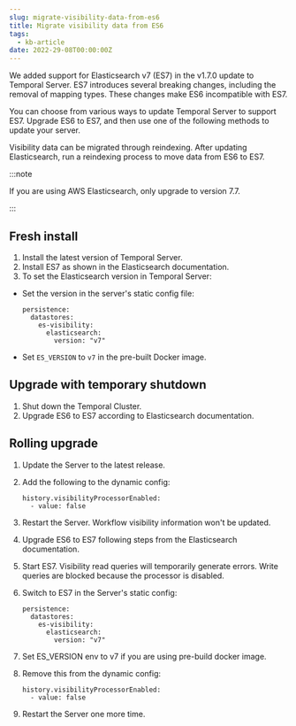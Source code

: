 ```yaml
---
slug: migrate-visibility-data-from-es6
title: Migrate visibility data from ES6
tags:
  - kb-article
date: 2022-29-08T00:00:00Z
---
```


We added support for Elasticsearch v7 (ES7) in the v1.7.0 update to Temporal Server.
ES7 introduces several breaking changes, including the removal of mapping types.
These changes make ES6 incompatible with ES7.

You can choose from various ways to update Temporal Server to support ES7.
Upgrade ES6 to ES7, and then use one of the following methods to update your server.

Visibility data can be migrated through reindexing.
After updating Elasticsearch, run a reindexing process to move data from ES6 to ES7.

:::note

If you are using AWS Elasticsearch, only upgrade to version 7.7.

:::

## Fresh install

1. Install the latest version of Temporal Server.
1. Install ES7 as shown in the Elasticsearch documentation.
1. To set the Elasticsearch version in Temporal Server:

- Set the version in the server's static config file:

  ```
  persistence:
    datastores:
      es-visibility:
        elasticsearch:
          version: "v7"
  ```

- Set `ES_VERSION` to `v7` in the pre-built Docker image.

## Upgrade with temporary shutdown

1. Shut down the Temporal Cluster.
1. Upgrade ES6 to ES7 according to Elasticsearch documentation.

## Rolling upgrade

1. Update the Server to the latest release.
1. Add the following to the dynamic config:

   ```
   history.visibilityProcessorEnabled:
     - value: false
   ```

1. Restart the Server.
   Workflow visibility information won't be updated.

1. Upgrade ES6 to ES7 following steps from the Elasticsearch documentation.

1. Start ES7.
   Visibility read queries will temporarily generate errors.
   Write queries are blocked because the processor is disabled.

1. Switch to ES7 in the Server's static config:

   ```
   persistence:
     datastores:
       es-visibility:
         elasticsearch:
           version: "v7"
   ```

1. Set ES_VERSION env to v7 if you are using pre-build docker image.

1. Remove this from the dynamic config:

   ```
   history.visibilityProcessorEnabled:
     - value: false
   ```

1. Restart the Server one more time.
